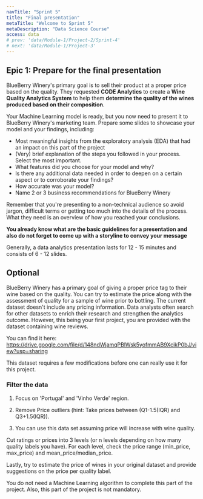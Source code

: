 ```yaml
---
navTitle: "Sprint 5"
title: "Final presentation"
metaTitle: "Welcome to Sprint 5"
metaDescription: "Data Science Course"
access: data
# prev: 'data/Module-1/Project-2/Sprint-4'
# next: 'data/Module-1/Project-3'
---
```


## Epic 1: Prepare for the final presentation

BlueBerry Winery's primary goal is to sell their product at a proper price based on the quality. They requested **CODE Analytics** to create a **Wine Quality Analytics System** to help them **determine the quality of the wines produced based on their composition**.

Your Machine Learning model is ready, but you now need to present it to BlueBerry Winery's marketing team. Prepare some slides to showcase your model and your findings, including: 

- Most meaningful insights from the exploratory analysis (EDA) that had an impact on this part of the project
- (Very) brief explanation of the steps you followed in your process. Select the most important.
- What features did you choose for your model and why?
- Is there any additional data needed in order to deepen on a certain aspect or to corroborate your findings?
- How accurate was your model?
- Name 2 or 3 business recommendations for BlueBerry Winery

Remember that you're presenting to a non-technical audience so avoid jargon, difficult terms or getting too much into the details of the process. What they need is an overview of how you reached your conclusions.

**You already know what are the basic guidelines for a presentation and also do not forget to come up with a storyline to convey your message**

Generally, a data analytics presentation lasts for 12 - 15 minutes and consists of 6 - 12 slides.

## Optional

BlueBerry Winery has a primary goal of giving a proper price tag to their wine based on the quality. You can try to estimate the price along with the assessment of quality for a sample of wine prior to bottling. The current dataset doesn't include any pricing information. Data analysts often search for other datasets to enrich their research and strengthen the analytics outcome. However, this being your first project, you are provided with the dataset containing wine reviews.

You can find it here: https://drive.google.com/file/d/148ndWjamqPBlWsk5yofmmAB9XcikP0bJ/view?usp=sharing

This dataset requires a few modifications before one can really use it for this project.

### Filter the data

1. Focus on 'Portugal' and 'Vinho Verde' region.

2. Remove Price outliers (hint: Take prices between (Q1-1.5(IQR) and Q3+1.5(IQR)).

3. You can use this data set assuming price will increase with wine quality.

Cut ratings or prices into 3 levels (or n levels depending on how many quality labels you have). For each level, check the price range (min_price, max_price) and mean_price/median_price.

Lastly, try to estimate the price of wines in your original dataset and provide suggestions on the price per quality label.

You do not need a Machine Learning algorithm to complete this part of the project. Also, this part of the project is not mandatory.
